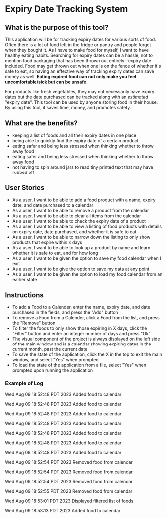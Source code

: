 # Expiry Date Tracking System
## What is the purpose of this tool?
This application will be for tracking expiry dates for various sorts of food. Often there is a lot of food left in the fridge or pantry and people forget when they bought it. As I have to make food for myself, I want to have healthy eating habits. Searching for expiry dates can be a hassle, not to mention food packaging that has been thrown out entirely--expiry date included. Food may get thrown out when one is on the fence of whether it's safe to eat, so having an effective way of tracking expiry dates can save money as well. **Eating expired food can not only make you feel uncomfortable/sick but can be unsafe**.

For products like fresh vegetables, they may not necessarily have expiry dates but the date purchased can be tracked along with an _estimated_ "expiry date". This tool can be used by anyone storing food in their house. By using this tool, it saves time, money, and promotes safety.

## What are the benefits?
- keeping a list of foods and all their expiry dates in one place
- being able to quickly find the expiry date of a certain product
- eating safer and being less stressed when thinking whether to throw away food
- eating safer and being less stressed when thinking whether to throw away food
- not having to spin around jars to read tiny printed text that may have rubbed off

## User Stories
- As a user, I want to be able to add a food product with a name, expiry date, and date purchased to a calendar
- As a user, I want to be able to remove a product from the calendar
- As a user, I want to be able to clear all items from the calendar
- As a user, I want to be able to check the expiry date of a product
- As a user, I want to be able to view a listing of food products with details on expiry date, date purchased, and whether it is safe to eat
- As a user, I want to be able to narrow down the listing to only show products that expire within _x_ days
- As a user, I want to be able to look up a product by name and learn whether it is safe to eat, and for how long
- As a user, I want to be given the option to save my food calendar when I exit
- As a user, I want to be give the option to save my data at any point
- As a user, I want to be given the option to load my food calendar from an earlier state

## Instructions
- To add a Food to a Calender, enter the name, expiry date, and date purchased in the fields, and press the "Add" button
- To remove a Food from a Calender, click a Food from the list, and press the "Remove" button
- To filter the foods to only show those expiring in X days, click the "Filter" button and enter an integer number of days and press "Ok"
- The visual component of the project is always displayed on the left side of the main window and is a calendar showing expiring dates in the current month, past the current date
- To save the state of the application, click the X in the top to exit the main window, and select "Yes" when prompted
- To load the state of the application from a file, select "Yes" when prompted upon running the application

### Example of Log
Wed Aug 09 18:52:48 PDT 2023
Added food to calendar

Wed Aug 09 18:52:48 PDT 2023
Added food to calendar

Wed Aug 09 18:52:48 PDT 2023
Added food to calendar

Wed Aug 09 18:52:48 PDT 2023
Added food to calendar

Wed Aug 09 18:52:48 PDT 2023
Added food to calendar

Wed Aug 09 18:52:48 PDT 2023
Added food to calendar

Wed Aug 09 18:52:48 PDT 2023
Added food to calendar

Wed Aug 09 18:52:54 PDT 2023
Removed food from calendar

Wed Aug 09 18:52:54 PDT 2023
Removed food from calendar

Wed Aug 09 18:52:54 PDT 2023
Removed food from calendar

Wed Aug 09 18:52:55 PDT 2023
Removed food from calendar

Wed Aug 09 18:53:01 PDT 2023
Displayed filtered list of foods

Wed Aug 09 18:53:13 PDT 2023
Added food to calendar